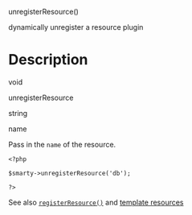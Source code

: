 unregisterResource()

dynamically unregister a resource plugin

Description
===========

void

unregisterResource

string

name

Pass in the `name` of the resource.

    <?php

    $smarty->unregisterResource('db');

    ?>

See also [`registerResource()`](#api.register.resource) and [template
resources](#resources)
